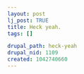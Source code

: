 ```yaml
--- 
layout: post
lj_post: TRUE
title: Heck yeah.
tags: []

drupal_path: heck-yeah
drupal_nid: 1109
created: 1042740660
---
```

<script language="javascript" type="text/javascript" 
src="http://blogg.hotornot.com/js/rate/?eid=GQBR&key=SBLS&histogram=1"></script>
